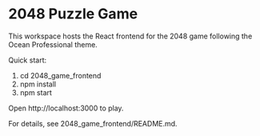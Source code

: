 # 2048 Puzzle Game

This workspace hosts the React frontend for the 2048 game following the Ocean Professional theme.

Quick start:
1) cd 2048_game_frontend
2) npm install
3) npm start

Open http://localhost:3000 to play.

For details, see 2048_game_frontend/README.md.

